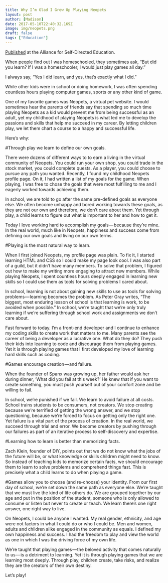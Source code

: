 ```yaml
---
title: Why I’m Glad I Grew Up Playing Neopets
layout: post
author: [Madison]
date: 2017-05-10T22:40:32.169Z
image: img/neopets.png
draft: false
tags: ["Education"]
---
```


[Published](https://www.self-directed.org/tp/grew-up-playing-neopets/) at the Alliance for Self-Directed Education.

When people find out I was homeschooled, they sometimes ask, “But did you learn? If I was a homeschooler, I would just play games all day.”

I always say, “Yes I did learn, and yes, that’s exactly what I did.”

While other kids were in school or doing homework, I was often spending countless hours playing computer games, sports or any other kind of game.

One of my favorite games was Neopets, a virtual pet website. I would sometimes hear the parents of friends say that spending so much time playing Neopets as a kid would prevent me from being successful as an adult, yet my childhood of playing Neopets is what led me to develop the passions and skills that help me succeed in my career. By letting children play, we let them chart a course to a happy and successful life.

Here’s why:

#Through play we learn to define our own goals. 

There were dozens of different ways to to earn a living in the virtual community of Neopets. You could run your own shop, you could trade in the stock market, you could complete quests. As a player, you could choose to pursue any path you wanted. Recently, I found my childhood Neopets profile page. On it, I had written a list of my goals for the game. When playing, I was free to chose the goals that were most fulfilling to me and I eagerly worked towards achieving them.

In school, we are told to go after the same pre-defined goals as everyone else. We often become unhappy and bored working towards these goals, as they are not our own and therefore, we don’t care about them. Yet through play, a child learns to figure out what is important to her and how to get it.

Today I love working hard to accomplish my goals — because they’re mine. In the real world, much like in Neopets, happiness and success come from defining our own goals and living on our own terms.

#Playing is the most natural way to learn. 

When I first joined Neopets, my profile page was plain. To fix it, I started learning HTML and CSS so I could make my page look cool. I was also part of a guild, but it didn’t have many members. To solve that problem, I figured out how to make my writing more engaging to attract new members. While playing Neopets, I spent countless hours deeply engaged in learning new skills so I could use them as tools for solving problems I cared about.

In school, learning is not about gaining new skills to use as tools for solving problems — learning becomes the problem. As Peter Gray writes, “The biggest, most enduring lesson of school is that learning is work, to be avoided when possible.” In school, we’re taught that we’re only truly learning if we’re suffering through school work and assignments we don’t care about.

Fast forward to today. I’m a front-end developer and I continue to enhance my coding skills to create work that matters to me. Many parents see the career of being a developer as a lucrative one. What do they do? They push their kids into learning to code and discourage them from playing games. Yet it is through playing games that I first developed my love of learning hard skills such as coding.

#Games encourage creation — and failure. 

When the founder of Spanx was growing up, her father would ask her during dinner, ‘What did you fail at this week?’ He knew that if you want to create something, you must push yourself out of your comfort zone and be willing to fail.

In school, we’re punished if we fail. We learn to avoid failure at all costs. School trains students to be consumers, not creators. We stop creating because we’re terrified of getting the wrong answer, and we stop questioning, because we’re forced to focus on getting only the right one. Yet failure is a vital part of the process of creation. In the real world, we succeed through trial and error. We become creators by pushing through our failures as part of an iterative process to self-discovery and expertise.

#Learning how to learn is better than memorizing facts. 

Zach Klein, founder of DIY, points out that we do not know what the jobs of the future will be, or what knowledge or skills children might need to know. So instead of teaching kids to memorize certain facts, we should encourage them to learn to solve problems and comprehend things fast. This is precisely what a child learns to do when playing a game.

#Games allow you to choose (and re-choose) your identity. 
From our first day of school, we’re set down the same path as everyone else. We’re taught that we must live the kind of life others do. We are grouped together by our age and put in the position of the student, someone who is only allowed to consume or listen but never to create or teach. We learn there’s one right answer, one right way to live.

On Neopets, I could be anyone I wanted. My real gender, ethnicity, and age were not factors in what I could do or who I could be. Men and women, adults and children alike engaged in the community as equals. I defined my own happiness and success. I had the freedom to play and view the world as one in which I was the driving force of my own life.

We’re taught that playing games — the beloved activity that comes naturally to us — is a detriment to learning. Yet it is through playing games that we are learning most deeply. Through play, children create, take risks, and realize they are the creators of their own destiny.

Let’s play!